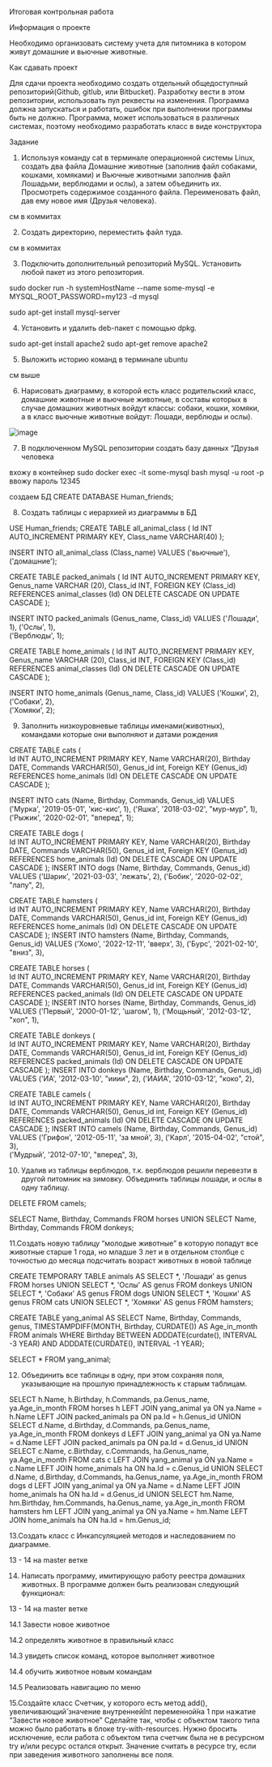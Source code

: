 Итоговая контрольная работа

Информация о проекте

Необходимо организовать систему учета для питомника в котором живут
домашние и вьючные животные.

Как сдавать проект

Для сдачи проекта необходимо создать отдельный общедоступный
репозиторий(Github, gitlub, или Bitbucket). Разработку вести в этом
репозитории, использовать пул реквесты на изменения. Программа должна
запускаться и работать, ошибок при выполнении программы быть не должно.
Программа, может использоваться в различных системах, поэтому необходимо
разработать класс в виде конструктора

Задание

1. Используя команду cat в терминале операционной системы Linux, создать
два файла Домашние животные (заполнив файл собаками, кошками,
хомяками) и Вьючные животными заполнив файл Лошадьми, верблюдами и
ослы), а затем объединить их. Просмотреть содержимое созданного файла.
Переименовать файл, дав ему новое имя (Друзья человека).

см в коммитах 

2. Создать директорию, переместить файл туда.

см в коммитах 

3. Подключить дополнительный репозиторий MySQL. Установить любой пакет
из этого репозитория.

sudo docker run -h systemHostName --name some-mysql -e MYSQL_ROOT_PASSWORD=my123 -d mysql

sudo apt-get install mysql-server



4. Установить и удалить deb-пакет с помощью dpkg.

sudo apt-get install apache2 
sudo apt-get remove apache2



5. Выложить историю команд в терминале ubuntu

см выше


6. Нарисовать диаграмму, в которой есть класс родительский класс, домашние
животные и вьючные животные, в составы которых в случае домашних
животных войдут классы: собаки, кошки, хомяки, а в класс вьючные животные
войдут: Лошади, верблюды и ослы).


![image](https://github.com/Ivan123451/hwFinal/assets/122518106/08a5f5bc-aeaa-42f0-88e0-bf5049f1832f)


7. В подключенном MySQL репозитории создать базу данных “Друзья
человека

вхожу в контейнер
sudo docker exec -it some-mysql bash 
mysql -u root -p
ввожу пароль 12345

создаем БД 
CREATE DATABASE Human_friends;

8. Создать таблицы с иерархией из диаграммы в БД

USE Human_friends;
CREATE TABLE all_animal_class
(
	Id INT AUTO_INCREMENT PRIMARY KEY, 
	Class_name VARCHAR(40)
);

INSERT INTO all_animal_class (Class_name)
VALUES ('вьючные'),
('домашние');  


CREATE TABLE packed_animals
(
	  Id INT AUTO_INCREMENT PRIMARY KEY,
    Genus_name VARCHAR (20),
    Class_id INT,
    FOREIGN KEY (Class_id) REFERENCES animal_classes (Id) ON DELETE CASCADE ON UPDATE CASCADE
);

INSERT INTO packed_animals (Genus_name, Class_id)
VALUES ('Лошади', 1),
('Ослы', 1),  
('Верблюды', 1); 
    
CREATE TABLE home_animals
(
	  Id INT AUTO_INCREMENT PRIMARY KEY,
    Genus_name VARCHAR (20),
    Class_id INT,
    FOREIGN KEY (Class_id) REFERENCES animal_classes (Id) ON DELETE CASCADE ON UPDATE CASCADE
);

INSERT INTO home_animals (Genus_name, Class_id)
VALUES ('Кошки', 2),
('Собаки', 2),  
('Хомяки', 2); 




9. Заполнить низкоуровневые таблицы именами(животных), командами
которые они выполняют и датами рождения

CREATE TABLE cats 
(       
    Id INT AUTO_INCREMENT PRIMARY KEY, 
    Name VARCHAR(20), 
    Birthday DATE,
    Commands VARCHAR(50),
    Genus_id int,
    Foreign KEY (Genus_id) REFERENCES home_animals (Id) ON DELETE CASCADE ON UPDATE CASCADE
);

INSERT INTO cats (Name, Birthday, Commands, Genus_id)
VALUES ('Мурка', '2019-05-01', 'кис-кис', 1),
('Яшка', '2018-03-02', "мур-мур", 1),  
('Рыжик', '2020-02-01', "вперед", 1); 

CREATE TABLE dogs 
(       
    Id INT AUTO_INCREMENT PRIMARY KEY, 
    Name VARCHAR(20), 
    Birthday DATE,
    Commands VARCHAR(50),
    Genus_id int,
    Foreign KEY (Genus_id) REFERENCES home_animals (Id) ON DELETE CASCADE ON UPDATE CASCADE
);
INSERT INTO dogs (Name, Birthday, Commands, Genus_id)
VALUES ('Шарик', '2021-03-03', 'лежать', 2),
('Бобик', '2020-02-02', "лапу", 2),  

CREATE TABLE hamsters 
(       
    Id INT AUTO_INCREMENT PRIMARY KEY, 
    Name VARCHAR(20), 
    Birthday DATE,
    Commands VARCHAR(50),
    Genus_id int,
    Foreign KEY (Genus_id) REFERENCES home_animals (Id) ON DELETE CASCADE ON UPDATE CASCADE
);
INSERT INTO hamsters (Name, Birthday, Commands, Genus_id)
VALUES ('Хомо', '2022-12-11', 'вверх', 3),
('Бурс', '2021-02-10', "вниз", 3),  


CREATE TABLE horses 
(       
    Id INT AUTO_INCREMENT PRIMARY KEY, 
    Name VARCHAR(20), 
    Birthday DATE,
    Commands VARCHAR(50),
    Genus_id int,
    Foreign KEY (Genus_id) REFERENCES packed_animals (Id) ON DELETE CASCADE ON UPDATE CASCADE
);
INSERT INTO horses (Name, Birthday, Commands, Genus_id)
VALUES ('Первый', '2000-01-12', 'шагом', 1),
('Мощьный', '2012-03-12', "хоп", 1),  

CREATE TABLE donkeys 
(       
    Id INT AUTO_INCREMENT PRIMARY KEY, 
    Name VARCHAR(20), 
    Birthday DATE,
    Commands VARCHAR(50),
    Genus_id int,
    Foreign KEY (Genus_id) REFERENCES packed_animals (Id) ON DELETE CASCADE ON UPDATE CASCADE
);
INSERT INTO donkeys (Name, Birthday, Commands, Genus_id)
VALUES ('ИА', '2012-03-10', "ииии", 2),
('ИАИА', '2010-03-12', "коко", 2),  


CREATE TABLE camels 
(       
    Id INT AUTO_INCREMENT PRIMARY KEY, 
    Name VARCHAR(20), 
    Birthday DATE,
    Commands VARCHAR(50),
    Genus_id int,
    Foreign KEY (Genus_id) REFERENCES packed_animals (Id) ON DELETE CASCADE ON UPDATE CASCADE
);
INSERT INTO camels (Name, Birthday, Commands, Genus_id)
VALUES ('Грифон', '2012-05-11', 'за мной', 3),
('Карл', '2015-04-02', "стой", 3),  
('Мудрый', '2012-07-10', "вперед", 3), 


10. Удалив из таблицы верблюдов, т.к. верблюдов решили перевезти в другой
питомник на зимовку. Объединить таблицы лошади, и ослы в одну таблицу.

DELETE FROM camels;

SELECT Name, Birthday, Commands FROM horses
UNION SELECT  Name, Birthday, Commands FROM donkeys;


11.Создать новую таблицу “молодые животные” в которую попадут все
животные старше 1 года, но младше 3 лет и в отдельном столбце с точностью
до месяца подсчитать возраст животных в новой таблице

CREATE TEMPORARY TABLE animals AS 
SELECT *, 'Лошади' as genus FROM horses
UNION SELECT *, 'Ослы' AS genus FROM donkeys
UNION SELECT *, 'Собаки' AS genus FROM dogs
UNION SELECT *, 'Кошки' AS genus FROM cats
UNION SELECT *, 'Хомяки' AS genus FROM hamsters;

CREATE TABLE yang_animal AS
SELECT Name, Birthday, Commands, genus, TIMESTAMPDIFF(MONTH, Birthday, CURDATE()) AS Age_in_month
FROM animals WHERE Birthday BETWEEN ADDDATE(curdate(), INTERVAL -3 YEAR) AND ADDDATE(CURDATE(), INTERVAL -1 YEAR);
 
SELECT * FROM yang_animal;



12. Объединить все таблицы в одну, при этом сохраняя поля, указывающие на
прошлую принадлежность к старым таблицам.

SELECT h.Name, h.Birthday, h.Commands, pa.Genus_name, ya.Age_in_month 
FROM horses h
LEFT JOIN yang_animal ya ON ya.Name = h.Name
LEFT JOIN packed_animals pa ON pa.Id = h.Genus_id
UNION 
SELECT d.Name, d.Birthday, d.Commands, pa.Genus_name, ya.Age_in_month 
FROM donkeys d 
LEFT JOIN yang_animal ya ON ya.Name = d.Name
LEFT JOIN packed_animals pa ON pa.Id = d.Genus_id
UNION
SELECT c.Name, c.Birthday, c.Commands, ha.Genus_name, ya.Age_in_month 
FROM cats c
LEFT JOIN yang_animal ya ON ya.Name = c.Name
LEFT JOIN home_animals ha ON ha.Id = c.Genus_id
UNION
SELECT d.Name, d.Birthday, d.Commands, ha.Genus_name, ya.Age_in_month 
FROM dogs d
LEFT JOIN yang_animal ya ON ya.Name = d.Name
LEFT JOIN home_animals ha ON ha.Id = d.Genus_id
UNION
SELECT hm.Name, hm.Birthday, hm.Commands, ha.Genus_name, ya.Age_in_month 
FROM hamsters hm
LEFT JOIN yang_animal ya ON ya.Name = hm.Name
LEFT JOIN home_animals ha ON ha.Id = hm.Genus_id;



13.Создать класс с Инкапсуляцией методов и наследованием по диаграмме.

13 - 14 на master ветке



14. Написать программу, имитирующую работу реестра домашних животных.
В программе должен быть реализован следующий функционал:

13 - 14 на master ветке



14.1 Завести новое животное



14.2 определять животное в правильный класс



14.3 увидеть список команд, которое выполняет животное




14.4 обучить животное новым командам




14.5 Реализовать навигацию по меню




15.Создайте класс Счетчик, у которого есть метод add(), увеличивающий̆
значение внутренней̆int переменной̆на 1 при нажатие “Завести новое
животное” Сделайте так, чтобы с объектом такого типа можно было работать в
блоке try-with-resources. Нужно бросить исключение, если работа с объектом
типа счетчик была не в ресурсном try и/или ресурс остался открыт. Значение
считать в ресурсе try, если при заведения животного заполнены все поля.
